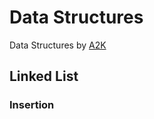 # Data Structures

Data Structures by [A2K](https://github.com/deadcoder0904)

## Linked List

### Insertion


